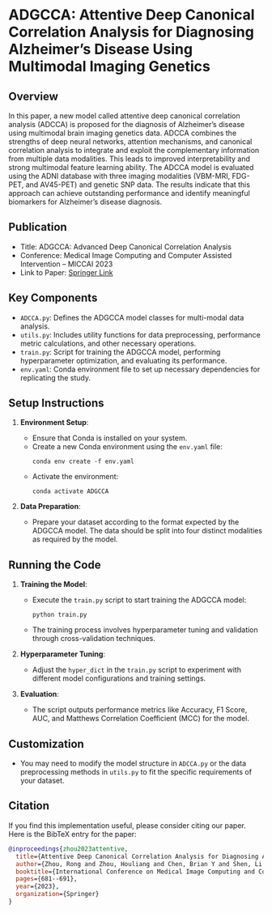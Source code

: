 # ADGCCA: Attentive Deep Canonical Correlation Analysis for Diagnosing Alzheimer’s Disease Using Multimodal Imaging Genetics
## Overview
In this paper, a new model called attentive deep canonical correlation analysis (ADCCA) is proposed for the diagnosis of Alzheimer’s disease using multimodal brain imaging genetics data. ADCCA combines the strengths of deep neural networks, attention mechanisms, and canonical correlation analysis to integrate and exploit the complementary information from multiple data modalities. This leads to improved interpretability and strong multimodal feature learning ability. The ADCCA model is evaluated using the ADNI database with three imaging modalities (VBM-MRI, FDG-PET, and AV45-PET) and genetic SNP data. The results indicate that this approach can achieve outstanding performance and identify meaningful biomarkers for Alzheimer’s disease diagnosis. 
## Publication
- Title: ADGCCA: Advanced Deep Canonical Correlation Analysis
- Conference: Medical Image Computing and Computer Assisted Intervention – MICCAI 2023
- Link to Paper: [Springer Link](https://link.springer.com/chapter/10.1007/978-3-031-43895-0_64)

## Key Components
- `ADCCA.py`: Defines the ADGCCA model classes for multi-modal data analysis.
- `utils.py`: Includes utility functions for data preprocessing, performance metric calculations, and other necessary operations.
- `train.py`: Script for training the ADGCCA model, performing hyperparameter optimization, and evaluating its performance.
- `env.yaml`: Conda environment file to set up necessary dependencies for replicating the study.

## Setup Instructions
1. **Environment Setup**:
   - Ensure that Conda is installed on your system.
   - Create a new Conda environment using the `env.yaml` file:
     ```
     conda env create -f env.yaml
     ```
   - Activate the environment:
     ```
     conda activate ADGCCA
     ```

2. **Data Preparation**:
   - Prepare your dataset according to the format expected by the ADGCCA model. The data should be split into four distinct modalities as required by the model.

## Running the Code
1. **Training the Model**:
   - Execute the `train.py` script to start training the ADGCCA model:
     ```
     python train.py
     ```
   - The training process involves hyperparameter tuning and validation through cross-validation techniques.

2. **Hyperparameter Tuning**:
   - Adjust the `hyper_dict` in the `train.py` script to experiment with different model configurations and training settings.

3. **Evaluation**:
   - The script outputs performance metrics like Accuracy, F1 Score, AUC, and Matthews Correlation Coefficient (MCC) for the model.

## Customization
- You may need to modify the model structure in `ADCCA.py` or the data preprocessing methods in `utils.py` to fit the specific requirements of your dataset.

## Citation
If you find this implementation useful, please consider citing our paper. Here is the BibTeX entry for the paper:

```bibtex
@inproceedings{zhou2023attentive,
  title={Attentive Deep Canonical Correlation Analysis for Diagnosing Alzheimer’s Disease Using Multimodal Imaging Genetics},
  author={Zhou, Rong and Zhou, Houliang and Chen, Brian Y and Shen, Li and Zhang, Yu and He, Lifang},
  booktitle={International Conference on Medical Image Computing and Computer-Assisted Intervention},
  pages={681--691},
  year={2023},
  organization={Springer}
}
